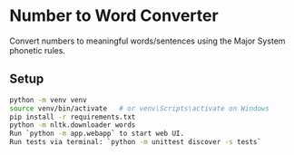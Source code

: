 # Number to Word Converter

Convert numbers to meaningful words/sentences using the Major System phonetic rules.

## Setup

```bash
python -m venv venv
source venv/bin/activate   # or venv\Scripts\activate on Windows
pip install -r requirements.txt
python -m nltk.downloader words
Run `python -m app.webapp` to start web UI.
Run tests via terminal: `python -m unittest discover -s tests`
